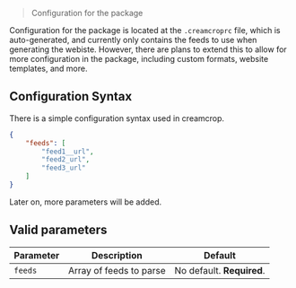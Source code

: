 > Configuration for the package

Configuration for the package is located at the `.creamcroprc` file, 
which is auto-generated, and currently only contains the feeds to use
when generating the webiste. However, there are plans to extend this 
to allow for more configuration in the package, including custom formats,
website templates, and more.


## Configuration Syntax

There is a simple configuration syntax used in creamcrop.

```JSON
{
    "feeds": [
        "feed1__url",
        "feed2_url",
        "feed3_url"
    ]
}
```

Later on, more parameters will be added.

## Valid parameters

| Parameter | Description | Default |
| --------- | ----------- | ------- |
|  `feeds`  | Array of feeds to parse | No default. **Required**. |